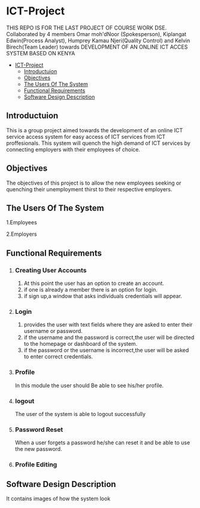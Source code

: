 # ICT-Project

THIS REPO IS FOR THE LAST PROJECT OF COURSE WORK DSE. Collaborated by 4 members Omar moh'dNoor (Spokesperson), Kiplangat Edwin(Process Analyst), Humprey Kamau Njeri(Quality Control) and Kelvin Birech(Team Leader) towards DEVELOPMENT OF AN ONLINE ICT ACCES SYSTEM BASED ON KENYA

- [ICT-Project](#ict-project)
  - [Introductuion](#introductuion)
  - [Objectives](#objectives)
  - [The Users Of The System](#the-users-of-the-system)
  - [Functional Requirements](#functional-requirements)
  - [Software Design Description](#software-design-description)

## Introductuion

This is a group project aimed towards the development of an online ICT service access system for easy access of ICT services from ICT proffesionals.
This system will quench the high demand of ICT services by connecting employers with their employees of choice.

## Objectives

The objectives of this project is to allow the new employees seeking or quenching their unemployment thirst to their respective employers.

## The Users Of The System

   1.Employees

   2.Employers

## Functional Requirements

1. ###  Creating User Accounts

     1. At this point the user has an option to create an account.
     2. if one is already a member there is an option for login.
     3. if sign up,a window that asks individuals credentials will   appear.

2. ###  Login

      1. provides the user with text fields where they are asked to enter their username or password.
      2. if the username and the password is correct,the user will be directed to the homepage or dashboard of the system.
      3. if the password or the username is incorrect,the user will be asked to enter correct credentials.
  
3. ### Profile

      In this module the user should  Be able to see his/her profile.

4. ###  logout

   The user of the system is able to logout successfully
  
5. ### Password Reset

   When a user forgets a password he/she can reset it  and be able to use the new password.

6. ### Profile Editing

## Software Design Description

It contains images of how the system look
